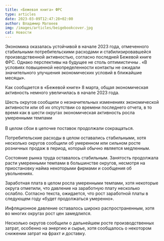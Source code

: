 ```yaml
---
title: «Бежевая книга» ФРС
type: articles
date: 2023-03-09T12:47:28+02:00
author: Владимир Матвеев
img: /images/articles/beigebookcover.jpg
cat: Новости
---
```

Экономика оказалась устойчивой в начале 2023 года, отмеченного стабильными потребительскими расходами и стабилизировавшейся производственной активностью, согласно последней Бежевой книге ФРС. Однако перспективы на будущее не столь оптимистичны . «В условиях повышенной неопределенности контакты не ожидали значительного улучшения экономических условий в ближайшие месяцы».

Как сообщается в «Бежевой книге» 8 марта, общая экономическая активность немного увеличилась в начале 2023 года. 

Шесть округов сообщили о незначительных изменениях экономической активности или об их отсутствии со времени последнего отчета, в то время как в шести округах экономическая активность росла умеренными темпами \
\
В целом сбои в цепочке поставок продолжали сокращаться. 

Потребительские расходы в целом оставались стабильными, хотя несколько округов сообщили об умеренном или сильном росте розничных продаж в период, который обычно является медленным. 

Состояние рынка труда оставалось стабильным. Занятость продолжала расти умеренными темпами в большинстве округов, несмотря на приостановку найма некоторыми фирмами и сообщения об увольнениях.

Заработная плата в целом росла умеренными темпами, хотя некоторые округа отметили, что давление на заработную плату несколько ослабло. Согласно текста, ожидается, что рост заработной платы в следующем году «будет продолжаться умеренно».

Инфляционное давление оставалось широко распространенным, хотя во многих округах рост цен замедлился. 

Несколько округов сообщили о дальнейшем росте производственных затрат, особенно на энергию и сырье, хотя сообщалось о некотором снижении затрат на фрахт и доставку.